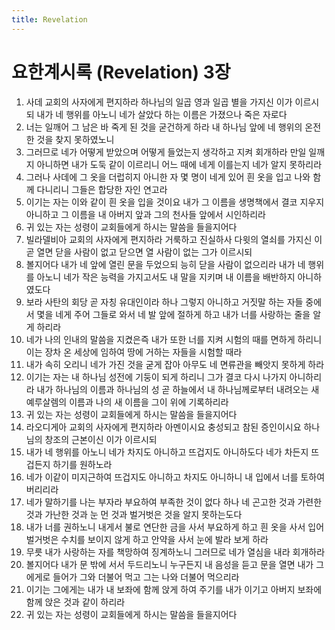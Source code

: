 ```yaml
---
title: Revelation
---
```


# 요한계시록 (Revelation) 3장
1. 사데 교회의 사자에게 편지하라 하나님의 일곱 영과 일곱 별을 가지신 이가 이르시되 내가 네 행위를 아노니 네가 살았다 하는 이름은 가졌으나 죽은 자로다
1. 너는 일깨어 그 남은 바 죽게 된 것을 굳건하게 하라 내 하나님 앞에 네 행위의 온전한 것을 찾지 못하였노니
1. 그러므로 네가 어떻게 받았으며 어떻게 들었는지 생각하고 지켜 회개하라 만일 일깨지 아니하면 내가 도둑 같이 이르리니 어느 때에 네게 이를는지 네가 알지 못하리라
1. 그러나 사데에 그 옷을 더럽히지 아니한 자 몇 명이 네게 있어 흰 옷을 입고 나와 함께 다니리니 그들은 합당한 자인 연고라
1. 이기는 자는 이와 같이 흰 옷을 입을 것이요 내가 그 이름을 생명책에서 결코 지우지 아니하고 그 이름을 내 아버지 앞과 그의 천사들 앞에서 시인하리라
1. 귀 있는 자는 성령이 교회들에게 하시는 말씀을 들을지어다
1. 빌라델비아 교회의 사자에게 편지하라 거룩하고 진실하사 다윗의 열쇠를 가지신 이 곧 열면 닫을 사람이 없고 닫으면 열 사람이 없는 그가 이르시되
1. 볼지어다 내가 네 앞에 열린 문을 두었으되 능히 닫을 사람이 없으리라 내가 네 행위를 아노니 네가 작은 능력을 가지고서도 내 말을 지키며 내 이름을 배반하지 아니하였도다
1. 보라 사탄의 회당 곧 자칭 유대인이라 하나 그렇지 아니하고 거짓말 하는 자들 중에서 몇을 네게 주어 그들로 와서 네 발 앞에 절하게 하고 내가 너를 사랑하는 줄을 알게 하리라
1. 네가 나의 인내의 말씀을 지켰은즉 내가 또한 너를 지켜 시험의 때를 면하게 하리니 이는 장차 온 세상에 임하여 땅에 거하는 자들을 시험할 때라
1. 내가 속히 오리니 네가 가진 것을 굳게 잡아 아무도 네 면류관을 빼앗지 못하게 하라
1. 이기는 자는 내 하나님 성전에 기둥이 되게 하리니 그가 결코 다시 나가지 아니하리라 내가 하나님의 이름과 하나님의 성 곧 하늘에서 내 하나님께로부터 내려오는 새 예루살렘의 이름과 나의 새 이름을 그이 위에 기록하리라
1. 귀 있는 자는 성령이 교회들에게 하시는 말씀을 들을지어다
1. 라오디게아 교회의 사자에게 편지하라 아멘이시요 충성되고 참된 증인이시요 하나님의 창조의 근본이신 이가 이르시되
1. 내가 네 행위를 아노니 네가 차지도 아니하고 뜨겁지도 아니하도다 네가 차든지 뜨겁든지 하기를 원하노라
1. 네가 이같이 미지근하여 뜨겁지도 아니하고 차지도 아니하니 내 입에서 너를 토하여 버리리라
1. 네가 말하기를 나는 부자라 부요하여 부족한 것이 없다 하나 네 곤고한 것과 가련한 것과 가난한 것과 눈 먼 것과 벌거벗은 것을 알지 못하는도다
1. 내가 너를 권하노니 내게서 불로 연단한 금을 사서 부요하게 하고 흰 옷을 사서 입어 벌거벗은 수치를 보이지 않게 하고 안약을 사서 눈에 발라 보게 하라
1. 무릇 내가 사랑하는 자를 책망하여 징계하노니 그러므로 네가 열심을 내라 회개하라
1. 볼지어다 내가 문 밖에 서서 두드리노니 누구든지 내 음성을 듣고 문을 열면 내가 그에게로 들어가 그와 더불어 먹고 그는 나와 더불어 먹으리라
1. 이기는 그에게는 내가 내 보좌에 함께 앉게 하여 주기를 내가 이기고 아버지 보좌에 함께 앉은 것과 같이 하리라
1. 귀 있는 자는 성령이 교회들에게 하시는 말씀을 들을지어다